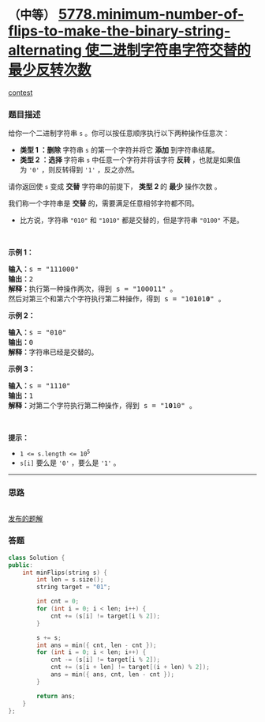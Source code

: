 # `（中等）` [5778.minimum-number-of-flips-to-make-the-binary-string-alternating 使二进制字符串字符交替的最少反转次数](https://leetcode-cn.com/problems/minimum-number-of-flips-to-make-the-binary-string-alternating/)

[contest](https://leetcode-cn.com/contest/weekly-contest-244/problems/minimum-number-of-flips-to-make-the-binary-string-alternating/)

### 题目描述
<div class="notranslate"><p>给你一个二进制字符串&nbsp;<code>s</code>&nbsp;。你可以按任意顺序执行以下两种操作任意次：</p>

<ul>
	<li><strong>类型 1 ：删除</strong> 字符串&nbsp;<code>s</code>&nbsp;的第一个字符并将它 <strong>添加</strong>&nbsp;到字符串结尾。</li>
	<li><strong>类型 2 ：选择 </strong>字符串&nbsp;<code>s</code>&nbsp;中任意一个字符并将该字符&nbsp;<strong>反转&nbsp;</strong>，也就是如果值为&nbsp;<code>'0'</code>&nbsp;，则反转得到&nbsp;<code>'1'</code>&nbsp;，反之亦然。</li>
</ul>

<p>请你返回使 <code>s</code>&nbsp;变成 <strong>交替</strong> 字符串的前提下，&nbsp;<strong>类型 2&nbsp;</strong>的 <strong>最少</strong>&nbsp;操作次数&nbsp;。</p>

<p>我们称一个字符串是 <strong>交替</strong>&nbsp;的，需要满足任意相邻字符都不同。</p>

<ul>
	<li>比方说，字符串&nbsp;<code>"010"</code> 和&nbsp;<code>"1010"</code>&nbsp;都是交替的，但是字符串&nbsp;<code>"0100"</code>&nbsp;不是。</li>
</ul>

<p>&nbsp;</p>

<p><strong>示例 1：</strong></p>

<pre><b>输入：</b>s = "111000"
<b>输出：</b>2
<b>解释：</b>执行第一种操作两次，得到 s = "100011" 。
然后对第三个和第六个字符执行第二种操作，得到 s = "10<strong>1</strong>01<strong>0</strong>" 。
</pre>

<p><strong>示例 2：</strong></p>

<pre><b>输入：</b>s = "010"
<b>输出：</b>0
<strong>解释：</strong>字符串已经是交替的。
</pre>

<p><strong>示例 3：</strong></p>

<pre><b>输入：</b>s = "1110"
<b>输出：</b>1
<b>解释：</b>对第二个字符执行第二种操作，得到 s = "1<strong>0</strong>10" 。
</pre>

<p>&nbsp;</p>

<p><strong>提示：</strong></p>

<ul>
	<li><code>1 &lt;= s.length &lt;= 10<sup>5</sup></code></li>
	<li><code>s[i]</code>&nbsp;要么是&nbsp;<code>'0'</code>&nbsp;，要么是&nbsp;<code>'1'</code>&nbsp;。</li>
</ul>
</div>

---
### 思路
```
```

[发布的题解](https://leetcode-cn.com/problems/minimum-number-of-flips-to-make-the-binary-string-alternating/solution/minimum-number-of-flips-by-ikaruga-lu32/)

### 答题
``` C++
class Solution {
public:
    int minFlips(string s) {
        int len = s.size();
        string target = "01";

        int cnt = 0;
        for (int i = 0; i < len; i++) {
            cnt += (s[i] != target[i % 2]);
        }

        s += s;
        int ans = min({ cnt, len - cnt });
        for (int i = 0; i < len; i++) {
            cnt -= (s[i] != target[i % 2]);
            cnt += (s[i + len] != target[(i + len) % 2]);
            ans = min({ ans, cnt, len - cnt });
        }

        return ans;
    }
};
```




